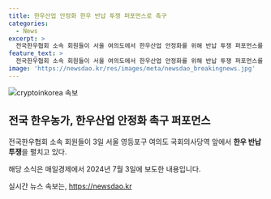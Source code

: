 ```yaml
---
title: 한우산업 안정화 한우 반납 투쟁 퍼포먼스로 촉구
categories:
  - News
excerpt: >
  전국한우협회 소속 회원들이 서울 여의도에서 한우산업 안정화를 위해 반납 투쟁 퍼포먼스를 펼치고 있습니다.
feature_text: >
  전국한우협회 소속 회원들이 서울 여의도에서 한우산업 안정화를 위해 반납 투쟁 퍼포먼스를 펼치고 있습니다.
image: 'https://newsdao.kr/res/images/meta/newsdao_breakingnews.jpg'
---
```


<p><img src="https://newsdao.kr/res/images/meta/newsdao_breakingnews.jpg" alt="cryptoinkorea 속보" /></p>

<h2 data-ke-size="size26">전국 한우농가, 한우산업 안정화 촉구 퍼포먼스</h2>

<p>전국한우협회 소속 회원들이 3일 서울 영등포구 여의도 국회의사당역 앞에서 <strong>한우 반납 투쟁</strong>을 펼치고 있다.</p>

<p data-ke-size="size16">해당 소식은 매일경제에서 2024년 7월 3일에 보도한 내용입니다.</p>
실시간 뉴스 속보는, <a href="https://newsdao.kr" rel="dofollow">https://newsdao.kr</a>


